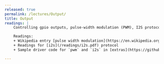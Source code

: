 ```yaml
---
released: true
permalink: /lectures/Output/
title: Output
readings: |
    Controlling gpio outputs, pulse-width modulation (PWM), I2S protocol for digital sound input/output.

    Readings:
    + Wikipedia entry [pulse width modulation](https://en.wikipedia.org/wiki/Pulse-width_modulation).
    + Readings for [i2s](/readings/i2s.pdf) protocol
    + Sample driver code for `pwm` and `i2s` in [extras](https://github.com/cs107e/cs107e.github.io/tree/master/lectures/Output/code/extras)

---
```

